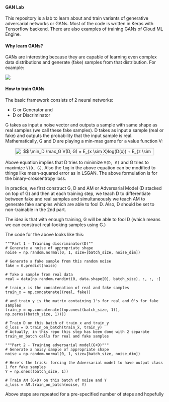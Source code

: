 

#### GAN Lab
This repository is a lab to learn about and train variants of generative adversarial networks or GANs. Most of the code is written in Keras with Tensorflow backend. There are also examples of training GANs of Cloud ML Engine.

#### Why learn GANs?
GANs are interesting because they are capable of learning even complex data distributions and generate (fake) samples from that distribution. For example:

<img src='dcgan/generated/progression.gif'/>

#### How to train GANs

The basic framework consists of 2 neural networks:
- G or Generator and
- D or Discriminator

G takes as input a noise vector and outputs a sample with same shape as real samples (we call these fake samples). D takes as input a sample (real or fake) and outputs the probability that the input sample is real. Mathematically, G and D are playing a min-max game for a value function V:

<p align="center"><img alt="$$&#10;\min_D \max_G V(D, G) = E_{x \sim X}log(D(x)) + E_{z \sim Z}log(1-D(G(z)))&#10;$$" src="svgs/676b972e9b7f5ce75615351cf625f11d.svg" align="middle" width="442.21943865pt" height="22.931502pt"/></p>

Above equation implies that D tries to minimize `V(D, G)` and G tries to maximize `V(D, G)`. Also the `log` in the above equation can be modified to things like mean-squared error as in LSGAN. The above formulation is for the binary-crossentropy loss.

In practice, we first construct G, D and AM or Adversarial Model (D stacked on top of G) and then at each training step, we teach D to differentiate between fake and real samples and simultaneously we teach AM to generate fake samples which are able to fool D. Also, D should be set to non-trainable in the 2nd part.

The idea is that with enough training, G will be able to fool D (which means we can construct real-looking samples using G.)

<!-- Ideally after training D should reach 50% accuracy and AM should reach 100% accuracy because at that point, G is able to fool D with all the samples (hence the 100% accuracy for AM) and D classifies all the real and fake samples as real (hence the 50% accuracy for D). -->

The code for the above looks like this:

```
"""Part 1 - Training discriminator(D)""
# Generate a noise of appropriate shape
noise = np.random.normal(0, 1, size=[batch_size, noise_dim])

# Generate a fake sample from this random noise
fake = G.predict(noise)

# Take a sample from real data
real = data[np.random.randint(0, data.shape[0], batch_size), :, :, :]

# train_x is the concatenation of real and fake samples
train_x = np.concatenate((real, fake))

# and train_y is the matrix containing 1's for real and 0's for fake samples
train_y = np.concatenate((np.ones((batch_size, 1)), np.zeros((batch_size, 1))))

# Train D on this batch of train_x and train_y
d_loss = D.train_on_batch(train_x, train_y)
# Actually, in this repo this step has been done with 2 separate train_on_batch calls for real and fake samples

"""Part 2 - Training adversarial model(G+D)"""
# Generate a noisy sample of appropriate shape
noise = np.random.normal(0, 1, size=[batch_size, noise_dim])

# Here's the trick: forcing the Adversarial model to have output class 1 for fake samples
Y = np.ones((batch_size, 1))

# Train AM (G+D) on this batch of noise and Y
a_loss = AM.train_on_batch(noise, Y)
```
Above steps are repeated for a pre-specified number of steps and hopefully

<!-- #### The GAN Class
I have created a `GAN` class in `gan.py` which takes in its constructor, a generator and a discriminator as arguments.
Both of these need to be Keras' `Model` objects
It contains methods `makeGAN` and `train` which can be called on a `GAN` object to create GAN from G and D and then train it.
The API for this class is not direct though and it must be defined by inheritance.
For example you would use this class in this way:
```
from gan import GAN
class demoGAN(GAN):
    def __init__(self, kwargs):
        self.G = self.Generator()
        self.D = self.Discriminator()
        super().__init__(kwargs)
    def Generator(self):
        # Generator model goes here
        pass
    def Discriminator(self):
        # Discriminator model goes here
        pass

demo_gan = demoGAN()
demo_gan.makeGAN()
demo_gan.train()
```
I have included a complete example in `example.py` to use this class.
My hope is that this class will make experimentation much faster because now new `GAN` objects can inherit all the boilerplate methods for making and training GANs from the `GAN` class.
Contributions and feedbacks of all kind are more than welcome; they are encouraged. -->
